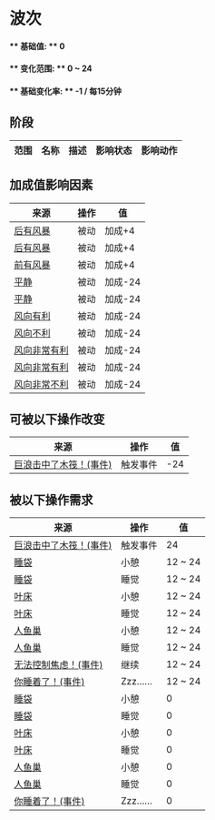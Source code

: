 # 波次  
#### ** 基础值: ** 0   
#### ** 变化范围: ** 0 ~ 24  
#### ** 基础变化率: ** -1 / 每15分钟  
## 阶段  
范围  |  名称  |  描述  |  影响状态  |  影响动作  
----  |  ----  |  ----  |  ----  |  ----  
## 加成值影响因素  
来源  |  操作  |  值  
----  |  ----  |  ----  
[后有风暴](OpenSea_StormBehind.md)  |  被动  |  加成+4  
[后有风暴](OpenSea_StormBehindInfinite.md)  |  被动  |  加成+4  
[前有风暴](OpenSea_StormFront.md)  |  被动  |  加成+4  
[平静](OpenSea_Calm.md)  |  被动  |  加成-24  
[平静](OpenSea_CalmInfinite.md)  |  被动  |  加成-24  
[风向有利](OpenSea_Favourable.md)  |  被动  |  加成-24  
[风向不利](OpenSea_UnFavourable.md)  |  被动  |  加成-24  
[风向非常有利](OpenSea_VeryFavourable.md)  |  被动  |  加成-24  
[风向非常有利](OpenSea_VeryFavourableInfinite.md)  |  被动  |  加成-24  
[风向非常不利](OpenSea_VeryUnFavourable.md)  |  被动  |  加成-24  
## 可被以下操作改变  
来源  |  操作  |  值  
----  |  ----  |  ----  
[巨浪击中了木筏！(事件)](Event_Wave.md)  |  触发事件  |  -24  
## 被以下操作需求  
来源  |  操作  |  值  
----  |  ----  |  ----  
[巨浪击中了木筏！(事件)](Event_Wave.md)  |  触发事件  |  24  
[睡袋](BedRoll.md)  |  小憩  |  12 ~ 24  
[睡袋](BedRoll.md)  |  睡觉  |  12 ~ 24  
[叶床](LeafBed.md)  |  小憩  |  12 ~ 24  
[叶床](LeafBed.md)  |  睡觉  |  12 ~ 24  
[人鱼巢](MermaidNest.md)  |  小憩  |  12 ~ 24  
[人鱼巢](MermaidNest.md)  |  睡觉  |  12 ~ 24  
[无法控制焦虑！(事件)](Event_AnxietyAttack.md)  |  继续  |  12 ~ 24  
[你睡着了！(事件)](Event_FallingAsleep.md)  |  Zzz……  |  12 ~ 24  
[睡袋](BedRoll.md)  |  小憩  |  0  
[睡袋](BedRoll.md)  |  睡觉  |  0  
[叶床](LeafBed.md)  |  小憩  |  0  
[叶床](LeafBed.md)  |  睡觉  |  0  
[人鱼巢](MermaidNest.md)  |  小憩  |  0  
[人鱼巢](MermaidNest.md)  |  睡觉  |  0  
[你睡着了！(事件)](Event_FallingAsleep.md)  |  Zzz……  |  0  
